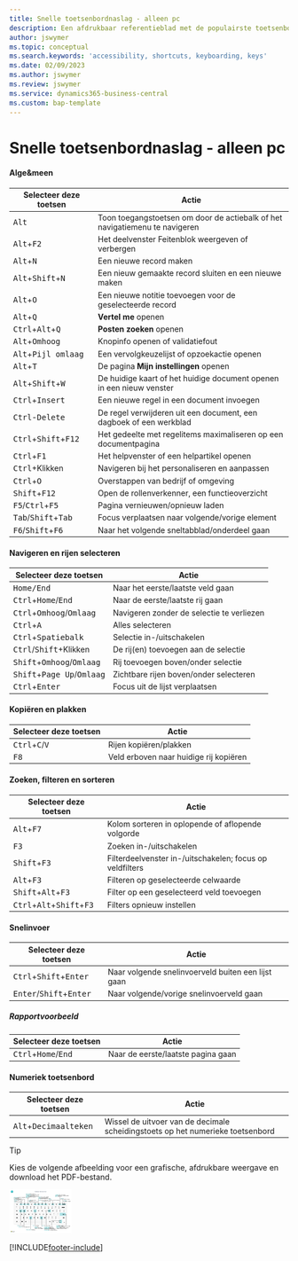 ```yaml
---
title: Snelle toetsenbordnaslag - alleen pc
description: Een afdrukbaar referentieblad met de populairste toetsenbordsneltoetsen voor pc-gebruikers.
author: jswymer
ms.topic: conceptual
ms.search.keywords: 'accessibility, shortcuts, keyboarding, keys'
ms.date: 02/09/2023
ms.author: jswymer
ms.review: jswymer
ms.service: dynamics365-business-central
ms.custom: bap-template
---
```


# Snelle toetsenbordnaslag - alleen pc

#### Alge&amp;meen

|Selecteer deze toetsen|Actie|  
|-|-|
|<kbd>Alt</kbd>|Toon toegangstoetsen om door de actiebalk of het navigatiemenu te navigeren|
|<kbd>Alt</kbd>+<kbd>F2</kbd>|Het deelvenster Feitenblok weergeven of verbergen|
|<kbd>Alt</kbd>+<kbd>N</kbd>|Een nieuwe record maken|
|<kbd>Alt</kbd>+<kbd>Shift</kbd>+<kbd>N</kbd>|Een nieuw gemaakte record sluiten en een nieuwe maken|
|<kbd>Alt</kbd>+<kbd>O</kbd>|Een nieuwe notitie toevoegen voor de geselecteerde record|
|<kbd>Alt</kbd>+<kbd>Q</kbd>|**Vertel me** openen|
|<kbd>Ctrl</kbd>+<kbd>Alt</kbd>+<kbd>Q</kbd>|**Posten zoeken** openen|
|<kbd>Alt</kbd>+<kbd>Omhoog</kbd>|Knopinfo openen of validatiefout|
|<kbd>Alt</kbd>+<kbd>Pijl omlaag</kbd>|Een vervolgkeuzelijst of opzoekactie openen|
|<kbd>Alt</kbd>+<kbd>T</kbd>|De pagina **Mijn instellingen** openen|
|<kbd>Alt</kbd>+<kbd>Shift</kbd>+<kbd>W</kbd>|De huidige kaart of het huidige document openen in een nieuw venster|
|<kbd>Ctrl</kbd>+<kbd>Insert</kbd>|Een nieuwe regel in een document invoegen|
|<kbd>Ctrl</kbd>-<kbd>Delete</kbd>|De regel verwijderen uit een document, een dagboek of een werkblad|
|<kbd>Ctrl</kbd>+<kbd>Shift</kbd>+<kbd>F12</kbd>|Het gedeelte met regelitems maximaliseren op een documentpagina|
|<kbd>Ctrl</kbd>+<kbd>F1</kbd>|Het helpvenster of een helpartikel openen|
|<kbd>Ctrl</kbd>+Klikken|Navigeren bij het personaliseren en aanpassen|
|<kbd>Ctrl</kbd>+<kbd>O</kbd>|Overstappen van bedrijf of omgeving|
|<kbd>Shift</kbd>+<kbd>F12</kbd>|Open de rollenverkenner, een functieoverzicht|
|<kbd>F5</kbd>/<kbd>Ctrl</kbd>+<kbd>F5</kbd>|Pagina vernieuwen/opnieuw laden|
|<kbd>Tab</kbd>/<kbd>Shift</kbd>+<kbd>Tab</kbd>|Focus verplaatsen naar volgende/vorige element|
|<kbd>F6</kbd>/<kbd>Shift</kbd>+<kbd>F6</kbd>|Naar het volgende sneltabblad/onderdeel gaan|

#### Navigeren en rijen selecteren

|Selecteer deze toetsen|Actie|
|-|-|
|<kbd>Home/End|Naar het eerste/laatste veld gaan|
|<kbd>Ctrl</kbd>+<kbd>Home</kbd>/<kbd>End</kbd>|Naar de eerste/laatste rij gaan|
|<kbd>Ctrl</kbd>+<kbd>Omhoog</kbd>/<kbd>Omlaag</kbd>|Navigeren zonder de selectie te verliezen|
|<kbd>Ctrl</kbd>+<kbd>A</kbd>|Alles selecteren|
|<kbd>Ctrl</kbd>+<kbd>Spatiebalk</kbd>|Selectie in-/uitschakelen|
|<kbd>Ctrl</kbd>/<kbd>Shift</kbd>+Klikken|De rij(en) toevoegen aan de selectie|
|<kbd>Shift</kbd>+<kbd>Omhoog</kbd>/<kbd>Omlaag</kbd>|Rij toevoegen boven/onder selectie|
|<kbd>Shift</kbd>+<kbd>Page Up</kbd>/<kbd>Omlaag</kbd>|Zichtbare rijen boven/onder selecteren|
|<kbd>Ctrl</kbd>+<kbd>Enter</kbd>|Focus uit de lijst verplaatsen|

#### Kopiëren en plakken

|Selecteer deze toetsen|Actie|
|-|-|
|<kbd>Ctrl</kbd>+<kbd>C</kbd>/<kbd>V</kbd>|Rijen kopiëren/plakken|
|<kbd>F8</kbd>|Veld erboven naar huidige rij kopiëren|

#### Zoeken, filteren en sorteren

|Selecteer deze toetsen|Actie|
|-|-|
|<kbd>Alt</kbd>+<kbd>F7</kbd>|Kolom sorteren in oplopende of aflopende volgorde|
|<kbd>F3</kbd>|Zoeken in-/uitschakelen|
|<kbd>Shift</kbd>+<kbd>F3</kbd>|Filterdeelvenster in-/uitschakelen; focus op veldfilters|
|<kbd>Alt</kbd>+<kbd>F3</kbd>|Filteren op geselecteerde celwaarde|
|<kbd>Shift</kbd>+<kbd>Alt</kbd>+<kbd>F3</kbd>|Filter op een geselecteerd veld toevoegen|
|<kbd>Ctrl</kbd>+<kbd>Alt</kbd>+<kbd>Shift</kbd>+<kbd>F3</kbd>|Filters opnieuw instellen|

#### Snelinvoer

|Selecteer deze toetsen|Actie|
|-|-|
|<kbd>Ctrl</kbd>+<kbd>Shift</kbd>+<kbd>Enter</kbd>|Naar volgende snelinvoerveld buiten een lijst gaan|
|<kbd>Enter</kbd>/<kbd>Shift</kbd>+<kbd>Enter</kbd>|Naar volgende/vorige snelinvoerveld gaan|

##### Rapportvoorbeeld

|Selecteer deze toetsen|Actie|
|-|-|
|<kbd>Ctrl</kbd>+<kbd>Home</kbd>/<kbd>End</kbd>|Naar de eerste/laatste pagina gaan|

#### Numeriek toetsenbord

|Selecteer deze toetsen|Actie|  
|-|-|
|<kbd>Alt</kbd>+<kbd>Decimaalteken</kbd>|Wissel de uitvoer van de decimale scheidingstoets op het numerieke toetsenbord|

> [!TIP]
> Kies de volgende afbeelding voor een grafische, afdrukbare weergave en download het PDF-bestand.
>
> [![Pictogram dat een PDF opent.](media/keyboard_shortcut_inline.png)](media/keyboard_shortcuts.pdf)


[!INCLUDE[footer-include](includes/footer-banner.md)]
